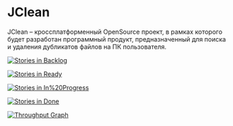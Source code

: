 # JClean
JClean – кроссплатформенный OpenSource проект, в рамках которого будет разработан программный продукт, предназначенный для поиска и удаления дубликатов файлов на ПК пользователя. 


[![Stories in Backlog](https://badge.waffle.io/khasang/JClean.svg?label=Backlog&title=Backlog)](http://waffle.io/khasang/JClean)

[![Stories in Ready](https://badge.waffle.io/khasang/JClean.svg?label=ready&title=Ready)](http://waffle.io/khasang/JClean)

[![Stories in In%20Progress](https://badge.waffle.io/khasang/JClean.svg?label=In%20Progress&title=In%20Progress)](http://waffle.io/khasang/JClean)

[![Stories in Done](https://badge.waffle.io/khasang/JClean.svg?label=Done&title=Done)](http://waffle.io/khasang/JClean)

[![Throughput Graph](https://graphs.waffle.io/khasang/JClean/throughput.svg)](https://waffle.io/khasang/JClean/metrics) 
